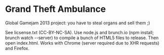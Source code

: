 # Grand Theft Ambulance

Global Gamejam 2013 project: you have to steal organs and sell them ;)

See licsense.txt (CC-BY-NC-SA). Use node.js and brunch.io (npm install; brunch watch --server) to compile a bunch of HTML5 files to release. Then open index.html. Works with Chrome (server required due to XHR requests) and Firefox.
